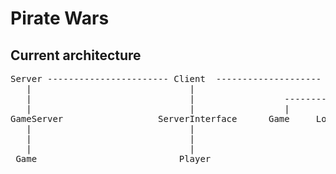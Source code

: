 Pirate Wars
===========

Current architecture
--------------------
<pre>
Server ----------------------- Client  --------------------  UI
   |                              |                           |
   |                              |                 ----------------------
   |                              |                 |         |          |
GameServer                  ServerInterface      Game     Lobby     Scoreboard
   |                              |
   |                              |
   |                              |
 Game                           Player
</pre>

